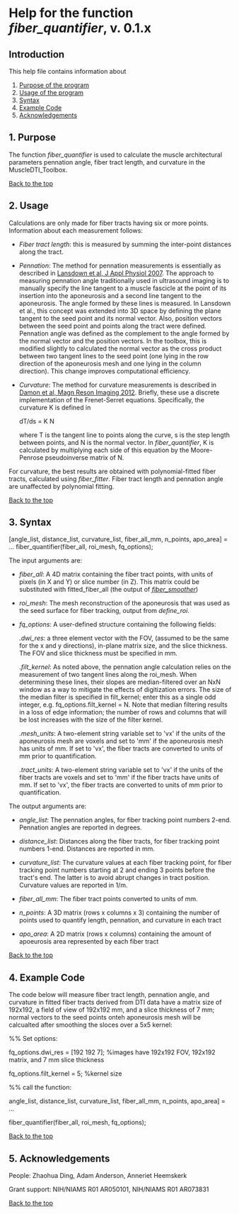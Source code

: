 # Help for the function <i>fiber_quantifier</i>, v. 0.1.x

## Introduction

This help file contains information about
1) [Purpose of the program](https://github.com/bdamon/MuscleDTI_Toolbox/blob/master/Help/Help-for-fiber_quantifier.md#1-purpose)
2) [Usage of the program](https://github.com/bdamon/MuscleDTI_Toolbox/blob/master/Help/Help-for-fiber_quantifier.md#2-usage)
3) [Syntax](https://github.com/bdamon/MuscleDTI_Toolbox/blob/master/Help/Help-for-fiber_quantifier.md#3-Syntax)
4) [Example Code](https://github.com/bdamon/MuscleDTI_Toolbox/blob/master/Help/Help-for-fiber_quantifier.md#4-Example-Code)
5) [Acknowledgements](https://github.com/bdamon/MuscleDTI_Toolbox/blob/master/Help/Help-for-fiber_quantifier.md#5-Acknowledgements)

## 1. Purpose
 
The function <i>fiber_quantifier</i> is used to calculate the muscle architectural parameters pennation angle, fiber tract length, and curvature in the MuscleDTI_Toolbox. 

[Back to the top](https://github.com/bdamon/MuscleDTI_Toolbox/blob/master/Help/Help-for-fiber_quantifier.md)

## 2. Usage
Calculations are only made for fiber tracts having six or more points. Information about each measurement follows:

* <i>Fiber tract length</i>: this is measured by summing the inter-point distances along the tract.

* <i>Pennation</i>: The method for pennation measurements is essentially as described in [Lansdown et al, J Appl Physiol 2007](https://pubmed.ncbi.nlm.nih.gov/17446411/). The approach to measuring pennation angle traditionally used in ultrasound imaging is to manually specify the line tangent to a muscle fascicle at the point of its insertion into the aponeurosis and a second line tangent to the aponeurosis. The angle formed by these lines is measured. In Lansdown et al., this concept was extended into 3D space by defining the plane tangent to the seed point and its normal vector. Also, position vectors between the seed point and points along the tract were defined.  Pennation angle was defined as the complement to the angle formed by the normal vector and the position vectors.  In the toolbox, this is modified slightly to calculated the normal vector as the cross product between two tangent lines to the seed point (one lying in the row direction of the aponeurosis mesh and one lying in the column direction). This change improves computational efficiency. 

* <i>Curvature</i>: The method for curvature measurements is described in [Damon et al, Magn Reson Imaging 2012](https://pubmed.ncbi.nlm.nih.gov/22503094/). Briefly, these use a discrete implementation of the Frenet-Serret equations. Specifically, the curvature K is defined in 

     dT/ds = K N
     
  where T is the tangent line to points along the curve, s is the step length between points, and N is the normal vector. In <i>fiber_quantifier</i>, K is calculated by multiplying each side of this equation by the Moore-Penrose pseudoinverse matrix of N.

For curvature, the best results are obtained with polynomial-fitted fiber tracts, calculated using <i>fiber_fitter</i>. Fiber tract length and pennation angle are unaffected by polynomial fitting.

[Back to the top](https://github.com/bdamon/MuscleDTI_Toolbox/blob/master/Help/Help-for-fiber_quantifier.md)

## 3. Syntax

[angle_list, distance_list, curvature_list, fiber_all_mm, n_points, apo_area] = ...
   fiber_quantifier(fiber_all, roi_mesh, fq_options);

The input arguments are:
 
* <i>fiber_all</i>: A 4D matrix containing the fiber tract points, with units of pixels (in X and Y) or slice number (in Z). This matrix could be substituted with fitted_fiber_all (the output of [<i>fiber_smoother</i>](https://github.com/bdamon/MuscleDTI_Toolbox/blob/master/Help/Help-for-fiber_smoother.md))

* <i>roi_mesh</i>: The mesh reconstruction of the aponeurosis that was used as the seed surface for fiber tracking, output from <i>define_roi</i>.

* <i>fq_options</i>: A user-defined structure containing the following fields:

   <i>.dwi_res</i>: a three element vector with the FOV, (assumed to be the same for the x and y directions), in-plane matrix size, and the slice thickness. The FOV and slice thickness must be specified in mm.

   <i>.filt_kernel</i>: As noted above, the pennation angle calculation relies on the measurement of two tangent lines along the roi_mesh. When determining these lines, their slopes are median-filtered over an NxN window as a way to mitigate the effects of digitization errors. The size of the median filter is specified in filt_kernel; enter this as a single odd integer, e.g. fq_options.filt_kernel = N.  Note that median filtering results in a loss of edge information; the number of rows and columns that will be lost increases with the size of the filter kernel.
   
   <i>.mesh_units</i>:  A two-element string variable set to 'vx' if the units of the aponeurosis mesh are voxels and set to 'mm' if the aponeurosis mesh has units of mm. If set to 'vx', the fiber tracts are converted to units of mm prior to quantification.
   
   <i>.tract_units</i>: A two-element string variable set to 'vx' if the units of the fiber tracts are voxels and set to 'mm' if the fiber tracts have units of mm. If set to 'vx', the fiber tracts are converted to units of mm prior to quantification.

The output arguments are:
* <i>angle_list</i>: The pennation angles, for fiber tracking point numbers 2-end. Pennation angles are reported in degrees.

* <i>distance_list</i>: Distances along the fiber tracts, for fiber tracking point numbers 1-end. Distances are reported in mm.

* <i>curvature_list</i>: The curvature values at each fiber tracking point, for fiber tracking point numbers starting at 2 and ending 3 points before the tract's end. The latter is to avoid abrupt changes in tract position.  Curvature values are reported in 1/m.

* <i>fiber_all_mm</i>: The fiber tract points converted to units of mm.

* <i>n_points</i>: A 3D matrix (rows x columns x 3) containing the number of points used to quantify length, pennation, and curvature in each tract

* <i>apo_area</i>: A 2D matrix (rows x columns) containing the amount of apoeurosis area represented by each fiber tract

[Back to the top](https://github.com/bdamon/MuscleDTI_Toolbox/blob/master/Help/Help-for-fiber_quantifier.md)

## 4. Example Code
The code below will measure fiber tract length, pennation angle, and curvature in fitted fiber tracts derived from DTI data have a matrix size of 192x192, a field of view of 192x192 mm, and a slice thickness of 7 mm; normal vectors to the seed points onteh aponeurosis mesh will be calcualted after smoothing the sloces over a 5x5 kernel:

%% Set options:

fq_options.dwi_res = [192 192 7];            %images have 192x192 FOV, 192x192 matrix, and 7 mm slice thickness

fq_options.filt_kernel = 5;                  %kernel size

%% call the function:

angle_list, distance_list, curvature_list, fiber_all_mm, n_points, apo_area] = ...

   fiber_quantifier(fiber_all, roi_mesh, fq_options);

[Back to the top](https://github.com/bdamon/MuscleDTI_Toolbox/blob/master/Help/Help-for-fiber_quantifier.md)
## 5. Acknowledgements
 People: Zhaohua Ding, Adam Anderson, Anneriet Heemskerk
 
 Grant support: NIH/NIAMS R01 AR050101, NIH/NIAMS R01 AR073831

[Back to the top](https://github.com/bdamon/MuscleDTI_Toolbox/blob/master/Help/Help-for-fiber_quantifier.md)
